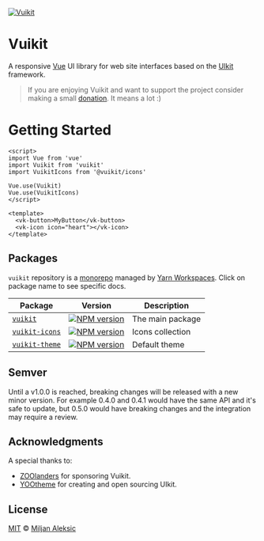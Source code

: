 [![Vuikit](https://user-images.githubusercontent.com/513275/37552738-b8fcea74-29f5-11e8-9300-5e9532271bf8.png)](http://vuikit.js.org/)

# Vuikit

A responsive [Vue](https://vuejs.org/) UI library for web site interfaces based on the [UIkit](https://getuikit.com/) framework.

> If you are enjoying Vuikit and want to support the project consider making a small [donation](https://www.paypal.me/MiljanAleksic). It means a lot :)

# Getting Started

```vue
<script>
import Vue from 'vue'
import Vuikit from 'vuikit'
import VuikitIcons from '@vuikit/icons'

Vue.use(Vuikit)
Vue.use(VuikitIcons)
</script>

<template>
  <vk-button>MyButton</vk-button>
  <vk-icon icon="heart"></vk-icon>
</template>
```

## Packages

`vuikit` repository is a [monorepo](https://danluu.com/monorepo/) managed by [Yarn Workspaces](https://yarnpkg.com/lang/en/docs/workspaces/). Click on package name to see specific docs.

| Package | Version | Description |
|---|---|---|
| [`vuikit`](packages/vuikit) | [![NPM version](https://img.shields.io/npm/v/vuikit.svg?style=flat-square)](https://npmjs.org/package/vuikit) | The main package |
| [`vuikit-icons`](packages/vuikit-icons) | [![NPM version](https://img.shields.io/npm/v/@vuikit/icons.svg?style=flat-square)](https://npmjs.org/package/@vuikit/icons) | Icons collection |
| [`vuikit-theme`](packages/vuikit-theme) | [![NPM version](https://img.shields.io/npm/v/@vuikit/theme.svg?style=flat-square)](https://npmjs.org/package/@vuikit/theme) | Default theme |

## Semver

Until a v1.0.0 is reached, breaking changes will be released with a new minor version. For example 0.4.0 and 0.4.1 would have the same API and it's safe to update, but 0.5.0 would have breaking changes and the integration may require a review.

## Acknowledgments

A special thanks to:

 - [ZOOlanders](https://zoolanders.com/) for sponsoring Vuikit.
 - [YOOtheme](https://yootheme.com/) for creating and open sourcing UIkit.

## License

[MIT](./LICENSE) © [Miljan Aleksic](https://github.com/miljan-aleksic)

